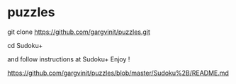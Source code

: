 puzzles
=======

git clone https://github.com/gargvinit/puzzles.git

cd Sudoku+

and follow instructions at Sudoku+ Enjoy !

https://github.com/gargvinit/puzzles/blob/master/Sudoku%2B/README.md
